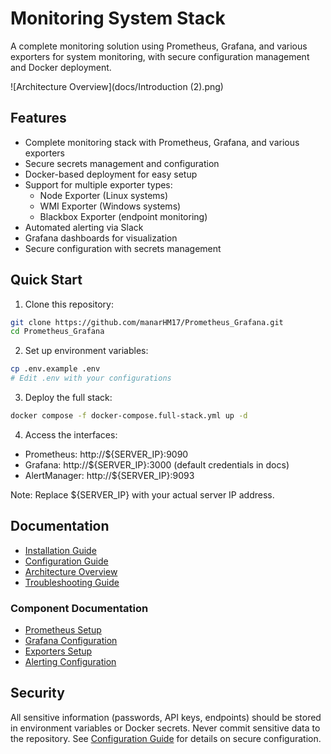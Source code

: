 # Monitoring System Stack

A complete monitoring solution using Prometheus, Grafana, and various exporters for system monitoring, with secure configuration management and Docker deployment.

![Architecture Overview](docs/Introduction (2).png)

## Features

- Complete monitoring stack with Prometheus, Grafana, and various exporters
- Secure secrets management and configuration
- Docker-based deployment for easy setup
- Support for multiple exporter types:
  - Node Exporter (Linux systems)
  - WMI Exporter (Windows systems)
  - Blackbox Exporter (endpoint monitoring)
- Automated alerting via Slack
- Grafana dashboards for visualization
- Secure configuration with secrets management

## Quick Start

1. Clone this repository:
```bash
git clone https://github.com/manarHM17/Prometheus_Grafana.git
cd Prometheus_Grafana
```

2. Set up environment variables:
```bash
cp .env.example .env
# Edit .env with your configurations
```

3. Deploy the full stack:
```bash
docker compose -f docker-compose.full-stack.yml up -d
```

4. Access the interfaces:
- Prometheus: http://${SERVER_IP}:9090
- Grafana: http://${SERVER_IP}:3000 (default credentials in docs)
- AlertManager: http://${SERVER_IP}:9093

Note: Replace ${SERVER_IP} with your actual server IP address.

## Documentation

- [Installation Guide](docs/INSTALLATION.md)
- [Configuration Guide](docs/CONFIGURATION.md)
- [Architecture Overview](docs/ARCHITECTURE.md)
- [Troubleshooting Guide](docs/TROUBLESHOOTING.md)

### Component Documentation

- [Prometheus Setup](prometheus/README.md)
- [Grafana Configuration](grafana/README.md)
- [Exporters Setup](exporters/README.md)
- [Alerting Configuration](alerting/README.md)

## Security

All sensitive information (passwords, API keys, endpoints) should be stored in environment variables or Docker secrets. Never commit sensitive data to the repository. See [Configuration Guide](docs/CONFIGURATION.md) for details on secure configuration.

